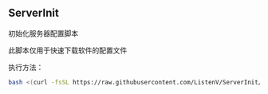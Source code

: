 ## ServerInit

初始化服务器配置脚本

此脚本仅用于快速下载软件的配置文件

执行方法：

```bash
bash <(curl -fsSL https://raw.githubusercontent.com/ListenV/ServerInit/main/init.sh)
```

